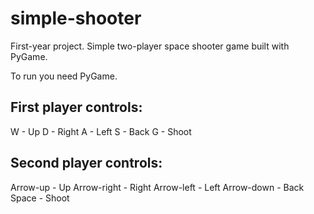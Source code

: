 # simple-shooter

First-year project. 
Simple two-player space shooter game built with PyGame. 

To run you need PyGame.

## First player controls:
W - Up
D - Right
A - Left
S - Back
G - Shoot

## Second player controls:
Arrow-up - Up
Arrow-right - Right
Arrow-left - Left
Arrow-down - Back
Space - Shoot
